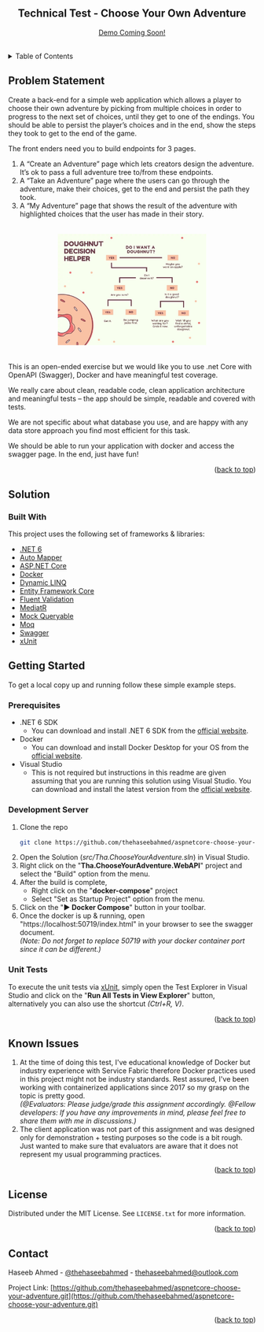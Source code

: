 <!-- PROJECT LOGO -->
<br />
<div align="center">
  <!-- <a href="https://github.com/othneildrew/Best-README-Template">
    <img src="images/logo.png" alt="Logo" width="80" height="80">
  </a> -->

  <h2 align="center">Technical Test - Choose Your Own Adventure</h3>

  <p align="center">
    <a href="https://thehaseebahmed.com" target="_blank">Demo Coming Soon!</a>
  </p>
  <br />
</div>

<!-- TABLE OF CONTENTS -->
<details>
  <summary>Table of Contents</summary>
  <ol>
    <li>
      <a href="#problem-statement">Problem Statement</a>
    </li>
    <li>
      <a href="#solution">Solution</a>
      <ul>
        <li><a href="#built-with">Built With</a></li>
      </ul>
    </li>
    <li>
      <a href="#getting-started">Getting Started</a>
      <ul>
        <li><a href="#prerequisites">Prerequisites</a></li>
        <li><a href="#development-server">Development Server</a></li>
        <li><a href="#unit-tests">Unit Tests</a></li>
      </ul>
    </li>
    <li><a href="#known-issues">Known Issues</a></li>
    <li><a href="#license">License</a></li>
    <li><a href="#contact">Contact</a></li>
  </ol>
</details>

<!-- ABOUT THE PROJECT -->

## Problem Statement

Create a back-end for a simple web application which allows a player to choose their own adventure by picking from multiple choices in order to progress to the next set of choices, until they get to one of the endings. You should be able to persist the player’s choices and in the end, show the steps they took to get to the end of the game.

The front enders need you to build endpoints for 3 pages. 
1. A “Create an Adventure” page which lets creators design the adventure. It’s ok to pass a full adventure tree to/from these endpoints.
2. A “Take an Adventure” page where the users can go through the adventure, make their choices, get to the end and persist the path they took. 
3. A “My Adventure” page that shows the result of the adventure with highlighted choices that the user has made in their story.

<div style="margin: 2rem auto; width: 60%">

![doughnut-helper]

</div>

This is an open-ended exercise but we would like you to use .net Core with OpenAPI (Swagger), Docker and have meaningful test coverage.

We really care about clean, readable code, clean application architecture and meaningful tests – the app should be simple, readable and covered with tests.

We are not specific about what database you use, and are happy with any data store approach you find most efficient for this task.

We should be able to run your application with docker and access the swagger page. In the end, just have fun!

<p align="right">(<a href="#top">back to top</a>)</p>

## Solution

### Built With

This project uses the following set of frameworks & libraries:

- [.NET 6](https://dotnet.microsoft.com/en-us/download/dotnet/6.0)
- [Auto Mapper](https://automapper.org)
- [ASP.NET Core](https://docs.microsoft.com/en-us/aspnet/core/introduction-to-aspnet-core?view=aspnetcore-6.0)
- [Docker](https://www.docker.com)
- [Dynamic LINQ](https://dynamic-linq.net)
- [Entity Framework Core](https://docs.microsoft.com/en-us/ef/core/)
- [Fluent Validation](https://docs.fluentvalidation.net/en/latest/)
- [MediatR](https://github.com/jbogard/MediatR)
- [Mock Queryable](https://github.com/romantitov/MockQueryable)
- [Moq](https://github.com/Moq/moq4)
- [Swagger](https://swagger.io)
- [xUnit](https://xunit.net)

<!-- GETTING STARTED -->

## Getting Started

To get a local copy up and running follow these simple example steps.

### Prerequisites

- .NET 6 SDK
  - You can download and install .NET 6 SDK from the [official website](https://dotnet.microsoft.com/en-us/download/dotnet/6.0).
- Docker
  - You can download and install Docker Desktop for your OS from the [official website](https://www.docker.com/products/docker-desktop/).
- Visual Studio
  - This is not required but instructions in this readme are given assuming that you are running this solution using Visual Studio. You can download and install the latest version from the [official website](https://visualstudio.microsoft.com/vs/community/).

### Development Server

1. Clone the repo
   ```sh
   git clone https://github.com/thehaseebahmed/aspnetcore-choose-your-adventure.git
   ```
2. Open the Solution (_src/Tha.ChooseYourAdventure.sln_) in Visual Studio.
3. Right click on the "__Tha.ChooseYourAdventure.WebAPI__" project and select the "Build" option from the menu.
4. After the build is complete,
    - Right click on the "__docker-compose__" project
    - Select "Set as Startup Project" option from the menu.
5. Click on the "__▶️ Docker Compose__" button in your toolbar.
6. Once the docker is up & running, open "https://localhost:50719/index.html" in your browser to see the swagger document. <br/>_(Note: Do not forget to replace 50719 with your docker container port since it can be different.)_

### Unit Tests

To execute the unit tests via [xUnit](https://xunit.net), simply open the Test Explorer in Visual Studio and click on the "__Run All Tests in View Explorer__" button, alternatively you can also use the shortcut _(Ctrl+R, V)_.

<p align="right">(<a href="#top">back to top</a>)</p>

## Known Issues

1. At the time of doing this test, I've educational knowledge of Docker but industry experience with Service Fabric therefore Docker practices used in this project might not be industry standards. Rest assured, I've been working with containerized applications since 2017 so my grasp on the topic is pretty good. <br/>_(@Evaluators: Please judge/grade this assignment accordingly. @Fellow developers: If you have any improvements in mind, please feel free to share them with me in discussions.)_
2. The client application was not part of this assignment and was designed only for demonstration + testing purposes so the code is a bit rough. Just wanted to make sure that evaluators are aware that it does not represent my usual programming practices.

<p align="right">(<a href="#top">back to top</a>)</p>

<!-- LICENSE -->

## License

Distributed under the MIT License. See `LICENSE.txt` for more information.

<p align="right">(<a href="#top">back to top</a>)</p>

<!-- CONTACT -->

## Contact

Haseeb Ahmed - [@thehaseebahmed](https://twitter.com/thehaseebahm3d) - thehaseebahmed@outlook.com

Project Link: [https://github.com/thehaseebahmed/aspnetcore-choose-your-adventure.git](https://github.com/thehaseebahmed/aspnetcore-choose-your-adventure.git)

<p align="right">(<a href="#top">back to top</a>)</p>

<!-- MARKDOWN LINKS & IMAGES -->
<!-- https://www.markdownguide.org/basic-syntax/#reference-style-links -->

[license-url]: https://github.com/thehaseebahmed/aspnetcore-choose-your-adventure/blob/main/LICENSE.txt
[doughnut-helper]: docs/doughnut-helper.jpg